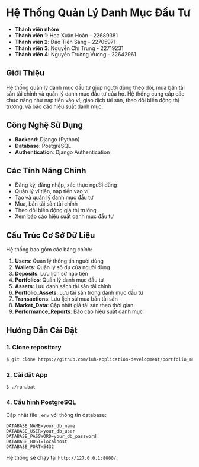 # Hệ Thống Quản Lý Danh Mục Đầu Tư

- **Thành viên nhóm**
- **Thành viên 1**: Hoa Xuân Hoàn - 22689381
- **Thành viên 2**: Đào Tiến Sang - 22705971
- **Thành viên 3**: Nguyễn Chí Trung - 22719231
- **Thành viên 4**: Nguyễn Trường Vương - 22642961

## Giới Thiệu
Hệ thống quản lý danh mục đầu tư giúp người dùng theo dõi, mua bán tài sản tài chính và quản lý danh mục đầu tư của họ. Hệ thống cung cấp các chức năng như nạp tiền vào ví, giao dịch tài sản, theo dõi biến động thị trường, và báo cáo hiệu suất danh mục.

## Công Nghệ Sử Dụng
- **Backend**: Django (Python)
- **Database**: PostgreSQL
- **Authentication**: Django Authentication

## Các Tính Năng Chính
- Đăng ký, đăng nhập, xác thực người dùng
- Quản lý ví tiền, nạp tiền vào ví
- Tạo và quản lý danh mục đầu tư
- Mua, bán tài sản tài chính
- Theo dõi biến động giá thị trường
- Xem báo cáo hiệu suất danh mục đầu tư

## Cấu Trúc Cơ Sở Dữ Liệu
Hệ thống bao gồm các bảng chính:

1. **Users**: Quản lý thông tin người dùng
2. **Wallets**: Quản lý số dư của người dùng
3. **Deposits**: Lưu lịch sử nạp tiền
4. **Portfolios**: Quản lý danh mục đầu tư
5. **Assets**: Lưu danh sách tài sản tài chính
6. **Portfolio_Assets**: Lưu tài sản trong danh mục đầu tư
7. **Transactions**: Lưu lịch sử mua bán tài sản
8. **Market_Data**: Cập nhật giá tài sản theo thời gian
9. **Performance_Reports**: Báo cáo hiệu suất danh mục

## Hướng Dẫn Cài Đặt
### 1. Clone repository
```bash
$ git clone https://github.com/iuh-application-development/portfolio_management.git
```
### 2. Cài đặt App
```bash
$ ./run.bat
```
### 4. Cấu hình PostgreSQL
Cập nhật file `.env` với thông tin database:
```
DATABASE_NAME=your_db_name
DATABASE_USER=your_db_user
DATABASE_PASSWORD=your_db_password
DATABASE_HOST=localhost
DATABASE_PORT=5432
```
Hệ thống sẽ chạy tại `http://127.0.0.1:8000/`.

